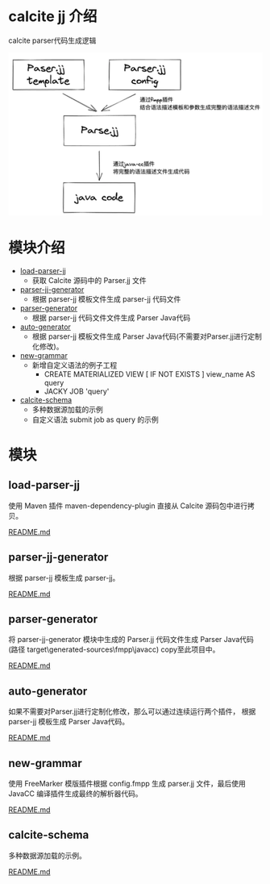 # calcite jj 介绍

calcite parser代码生成逻辑

![code-generate-process](doc/calcite-parser-code-generate-process.png)

# 模块介绍
* [load-parser-jj](./load-parser-jj/)
    * 获取 Calcite 源码中的 Parser.jj 文件
* [parser-jj-generator](./parser-jj-generator/)
    * 根据 parser-jj 模板文件生成 parser-jj 代码文件
* [parser-generator](./parser-generator/)
    * 根据 parser-jj 代码文件文件生成  Parser Java代码
* [auto-generator](./auto-generator/)
    * 根据 parser-jj 模板文件生成 Parser Java代码(不需要对Parser.jj进行定制化修改)。
* [new-grammar](./new-grammar/)
    * 新增自定义语法的例子工程
        * CREATE MATERIALIZED VIEW [ IF NOT EXISTS ] view_name AS query
        * JACKY JOB 'query'
* [calcite-schema](./calcite-schema/)
  * 多种数据源加载的示例
  * 自定义语法 submit job as query 的示例

# 模块

## load-parser-jj 
使用 Maven 插件 maven-dependency-plugin 直接从 Calcite 源码包中进行拷贝。

[README.md](./load-parser-jj/README.md)


## parser-jj-generator
根据 parser-jj 模板生成 parser-jj。

[README.md](./parser-jj-generator/README.md)


## parser-generator
将 parser-jj-generator 模块中生成的 Parser.jj 代码文件生成 Parser Java代码 (路径 target\generated-sources\fmpp\javacc)
copy至此项目中。

[README.md](./parser-generator/README.md)


## auto-generator
如果不需要对Parser.jj进行定制化修改，那么可以通过连续运行两个插件， 根据 parser-jj 模板生成 Parser Java代码。

[README.md](./auto-generator/README.md)


## new-grammar
使用 FreeMarker 模版插件根据 config.fmpp 生成 parser.jj 文件，最后使用 JavaCC 编译插件生成最终的解析器代码。

[README.md](./new-grammar/README.md)


## calcite-schema
多种数据源加载的示例。

[README.md](./calcite-schema/README.md)
